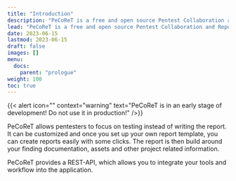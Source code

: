 ```yaml
---
title: "Introduction"
description: "PeCoReT is a free and open source Pentest Collaboration and Reporting Tool."
lead: "PeCoReT is a free and open source Pentest Collaboration and Reporting Tool."
date: 2023-06-15
lastmod: 2023-06-15
draft: false
images: []
menu:
  docs:
    parent: "prologue"
weight: 100
toc: true
---
```



{{< alert icon="" context="warning" text="PeCoReT is in an early stage of development! Do not use it in production!" />}}

PeCoReT allows pentesters to focus on testing instead of writing the report.
It can be customized and once you set up your own report template, you can create reports easily with some clicks.
The report is then build around your finding documentation, assets and other project related information.

PeCoReT provides a REST-API, which allows you to integrate your tools and workflow into the application.
